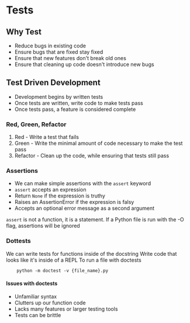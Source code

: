 # Tests

## Why Test

- Reduce bugs in existing code
- Ensure bugs that are fixed stay fixed
- Ensure that new features don't break old ones
- Ensure that cleaning up code doesn't introduce new bugs

## Test Driven Development

- Development begins by written tests
- Once tests are written, write code to make tests pass
- Once tests pass, a feature is considered complete

### Red, Green, Refactor

1. Red - Write a test that fails
2. Green - Write the minimal amount of code necessary to make the test pass
3. Refactor - Clean up the code, while ensuring that tests still pass

### Assertions

- We can make simple assertions with the `assert` keyword
- `assert` accepts an expression
- Return `None` if the expression is truthy
- Raises an AssertionError if the expression is falsy
- Accepts an optional error message as a second argument

`assert` is not a function, it is a statement. If a Python file is run with the -O flag, assertions will be ignored

### Dottests

We can write tests for functions inside of the docstring
Write code that looks like it's inside of a REPL
To run a file with doctests

        python -m doctest -v {file_name}.py

#### Issues with doctests

- Unfamiliar syntax
- Clutters up our function code
- Lacks many features or larger testing tools
- Tests can be brittle
